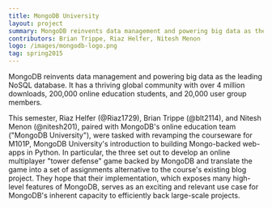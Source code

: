 ```yaml
---
title: MongoDB University
layout: project
summary: MongoDB reinvents data management and powering big data as the leading NoSQL database. It has a thriving global community with over 4 million downloads, 200,000 online education students, and 20,000 user group members.
contributors: Brian Trippe, Riaz Helfer, Nitesh Menon
logo: /images/mongodb-logo.png
tag: spring2015
---
```


MongoDB reinvents data management and powering big data as the leading NoSQL database. It has a thriving global community with over 4 million downloads, 200,000 online education students, and 20,000 user group members.

This semester, Riaz Helfer (@Riaz1729), Brian Trippe (@blt2114), and Nitesh Menon (@nitesh201), paired with MongoDB's online education team ("MongoDB University"), were tasked with revamping the courseware for M101P, MongoDB University's introduction to building Mongo-backed web-apps in Python. In particular, the three set out to develop an online multiplayer "tower defense" game backed by MongoDB and translate the game into a set of assignments alternative to the course's existing blog project. They hope that their implementation, which exposes many high-level features of MongoDB, serves as an exciting and relevant use case for MongoDB's inherent capacity to efficiently back large-scale projects.